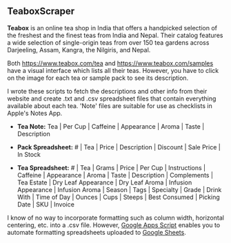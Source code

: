 ## TeaboxScraper

**Teabox** is an online tea shop in India that offers a handpicked
selection of the freshest and the finest teas from India and Nepal.
Their catalog features a wide selection of single-origin teas from
over 150 tea gardens across Darjeeling, Assam, Kangra, the Nilgiris,
and Nepal.

Both https://www.teabox.com/tea and https://www.teabox.com/samples
have a visual interface which lists all their teas. However, you
have to click on the image for each tea or sample pack to see its
description.

I wrote these scripts to fetch the descriptions and other info from
their website and create .txt and .csv spreadsheet files that contain
everything available about each tea. 'Note' files are suitable for
use as checklists in Apple's Notes App.

+ **Tea Note:** Tea | Per Cup | Caffeine | Appearance | Aroma |
Taste | Description
* **Pack Spreadsheet:** # | Tea | Price | Description | Discount |
Sale Price | In Stock
+ **Tea Spreadsheet:** # | Tea | Grams | Price | Per Cup | Instructions
| Caffeine | Appearance | Aroma | Taste | Description | Complements
| Tea Estate | Dry Leaf Appearance | Dry Leaf Aroma | Infusion
Appearance | Infusion Aroma | Season | Tags | Specialty | Grade |
Drink With | Time of Day | Ounces | Cups | Steeps | Best Consumed
| Picking Date | SKU | Invoice

I know of no way to incorporate formatting such as column width,
horizontal centering, etc. into a .csv file. However, [Google Apps
Script](https://developers.google.com/apps-script/overview) enables
you to automate formatting spreadsheets uploaded to [Google
Sheets](https://docs.google.com/spreadsheets/u/0/).
